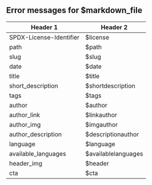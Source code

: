 ## Error messages for $markdown_file

| Header 1                | Header 2            |
| ----------------------- | ------------------- |
| SPDX-License-Identifier | $license            |
| path                    | $path               |
| slug                    | $slug               |
| date                    | $date               |
| title                   | $title              |
| short_description       | $shortdescription   |
| tags                    | $tags               |
| author                  | $author             |
| author_link             | $linkauthor         |
| author_img              | $imgauthor          |
| author_description      | $descriptionauthor  |
| language                | $language           |
| available_languages     | $availablelanguages |
| header_img              | $header             |
| cta                     | $cta                |
